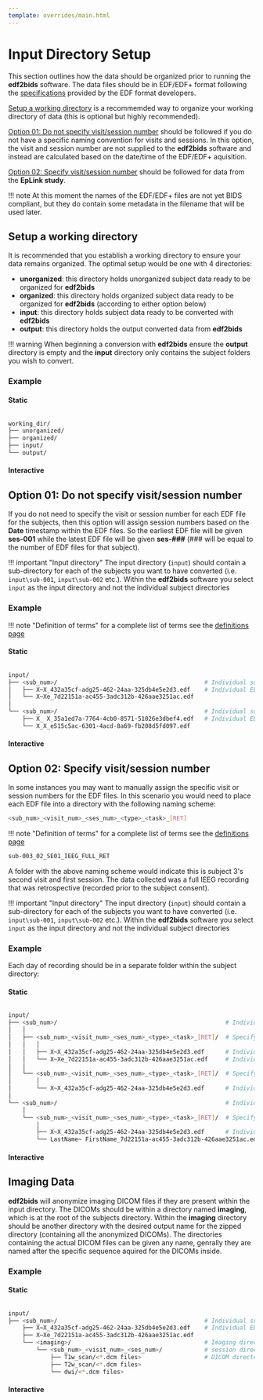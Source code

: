```yaml
---
template: overrides/main.html
---
```


# Input Directory Setup

This section outlines how the data should be organized prior to running the **edf2bids** software. The data files should be in EDF/EDF+ format following the <a href="https://www.edfplus.info/specs/edf.html" target="_blank">specifications</a> provided by the EDF format developers. 

[Setup a working directory](04_input_dir_setup.html#setup-a-working-directory) is a recommemded way to organize your working directory of data (this is optional but highly recommended).

[Option 01: Do not specify visit/session number](04_input_dir_setup.html#option-01-do-not-specify-visitsession-number) should be followed if you do not have a specific naming convention for visits and sessions. In this option, the visit and session number are not supplied to the **edf2bids** software and instead are calculated based on the date/time of the EDF/EDF+ aquisition.

[Option 02: Specify visit/session number](04_input_dir_setup.html#option-02-specify-visitsession-number) should be followed for data from the **EpLink study**.

!!! note 
    At this moment the names of the EDF/EDF+ files are not yet BIDS compliant, but they do contain some metadata in the filename that will be used later.

## Setup a working directory

It is recommended that you establish a working directory to ensure your data remains organized. The optimal setup would be one with 4 directories:

* **unorganized**: this directory holds unorganized subject data ready to be organized for **edf2bids**
* **organized**: this directory holds organized subject data ready to be organized for **edf2bids** (according to either option below)
* **input**: this directory holds subject data ready to be converted with **edf2bids**
* **output**: this directory holds the output converted data from **edf2bids**

!!! warning
    When beginning a conversion with **edf2bids** ensure the **output** directory is empty and the **input** directory only contains the subject folders you wish to convert.

### Example

#### Static

```sh

working_dir/
├── unorganized/
├── organized/
├── input/
└── output/

```

#### Interactive

<div id="tree"></div>
<script>
    $(document).ready(function() {
      $.ajax({
          url : "../../assets/working_dir.json",
          dataType: "text",
          success : function (tree) {
              $('#tree').bstreeview({ data: tree });
          }
      });
});
</script>

## Option 01: Do not specify visit/session number

If you do not need to specify the visit or session number for each EDF file for the subjects, then this option will assign session numbers based on the **Date** timestamp within the EDF files. So the earliest EDF file will be given **ses-001** while the latest EDF file will be given **ses-###** (### will be equal to the number of EDF files for that subject).

!!! important "Input directory"
    The input directory (`input`) should contain a sub-directory for each of the subjects you want to have converted (i.e. `input\sub-001`, `input\sub-002` etc.). Within the **edf2bids** software you select `input` as the input directory and not the individual subject directories

### Example

!!! note "Definition of terms"
    for a complete list of terms see the [definitions page](02_definitions.html#filename-terms)

#### Static

```sh

input/
├── <sub_num>/                                          # Individual subject directory
│   ├── X~X_432a35cf-adg25-462-24aa-325db4e5e2d3.edf    # Individual EDF files
│   └── X~Xe_7d22151a-ac455-3adc312b-426aae3251ac.edf
│
└── <sub_num>/                                          # Individual subject directory
    ├── X_ X_35a1ed7a-7764-4cb0-8571-51026e3dbef4.edf   # Individual EDF files
    └── X_X_e515c5ac-6301-4acd-8a69-fb208d5fd097.edf

```

#### Interactive

<div id="tree2"></div>
<script>
    $(document).ready(function() {
      $.ajax({
          url : "../../assets/no_ses_visit.json",
          dataType: "text",
          success : function (tree) {
              $('#tree2').bstreeview({ data: tree });
          }
      });
});
</script>

## Option 02: Specify visit/session number

In some instances you may want to manually assign the specific visit or session numbers for the EDF files. In this scenario you would need to place each EDF file into a directory with the following naming scheme:

```sh
<sub_num>_<visit_num>_<ses_num>_<type>_<task>_[RET]
```

!!! note "Definition of terms"
    for a complete list of terms see the [definitions page](02_definitions.html#filename-terms)

```sh
sub-003_02_SE01_IEEG_FULL_RET
```

A folder with the above naming scheme would indicate this is subject 3's second visit and first session. The data collected was a full IEEG recording that was retrospective (recorded prior to the subject consent).

!!! important "Input directory"
    The input directory (`input`) should contain a sub-directory for each of the subjects you want to have converted (i.e. `input\sub-001`, `input\sub-002` etc.). Within the **edf2bids** software you select `input` as the input directory and not the individual subject directories
    
### Example

Each day of recording should be in a separate folder within the subject directory:

#### Static

```sh

input/
├── <sub_num>/                                                # Individual subject directory
│   │
│   ├── <sub_num>_<visit_num>_<ses_num>_<type>_<task>_[RET]/  # Specify visit, session, type, and task
│   │   │
│   │   ├── X~X_432a35cf-adg25-462-24aa-325db4e5e2d3.edf      # Individual EDF files
│   │   └── X~Xe_7d22151a-ac455-3adc312b-426aae3251ac.edf     # Individual EDF files
│   │
│   └── <sub_num>_<visit_num>_<ses_num>_<type>_<task>_[RET]/  # Specify visit, session, type, and task
│       │     
│       └── X~X_432a35cf-adg25-462-24aa-325db4e5e2d3.edf      # Individual EDF files
│
└── <sub_num>/                                                # Individual subject directory
    │
    └── <sub_num>_<visit_num>_<ses_num>_<type>_<task>_[RET]/  # Specify visit, session, type, and task
        │
        ├── X~X_432a35cf-adg25-462-24aa-325db4e5e2d3.edf      # Individual EDF files
        └── LastName~ FirstName_7d22151a-ac455-3adc312b-426aae3251ac.edf     # You can include the subject first/last name to be used when de-identifying the data

```

#### Interactive

<div id="tree3"></div>
<script>
    $(document).ready(function() {
      $.ajax({
          url : "../../assets/specify_ses_visit.json",
          dataType: "text",
          success : function (tree) {
              $('#tree3').bstreeview({ data: tree });
          }
      });
});
</script>

## Imaging Data

**edf2bids** will anonymize imaging DICOM files if they are present within the input directory. The DICOMs should be within a directory named **imaging**, which is at the root of the subjects directory. Within the **imaging** directory should be another directory with the desired output name for the zipped directory (containing all the anonymized DICOMs). The directories containing the actual DICOM files can be given any name, genrally they are named after the specific sequence aquired for the DICOMs inside.

### Example

#### Static

```sh

input/
├── <sub_num>/                                          # Individual subject directory
    ├── X~X_432a35cf-adg25-462-24aa-325db4e5e2d3.edf    # Individual EDF files
    ├── X~Xe_7d22151a-ac455-3adc312b-426aae3251ac.edf
    └── <imaging>/                                      # Imaging directory for dicoms
        └── <sub_num>_<visit_num>_<ses_num>/            # session directory for dicoms, this name will be given to output zipped folder
            ├── T1w_scan/<*.dcm files>                  # DICOM directories, can be given any name
            ├── T2w_scan/<*.dcm files>
            └── dwi/<*.dcm files>

```

#### Interactive

<div id="tree4"></div>
<script>
    $(document).ready(function() {
      $.ajax({
          url : "../../assets/imaging_data.json",
          dataType: "text",
          success : function (tree) {
              $('#tree4').bstreeview({ data: tree });
          }
      });
});
</script>

<br>
<br>
<br>

